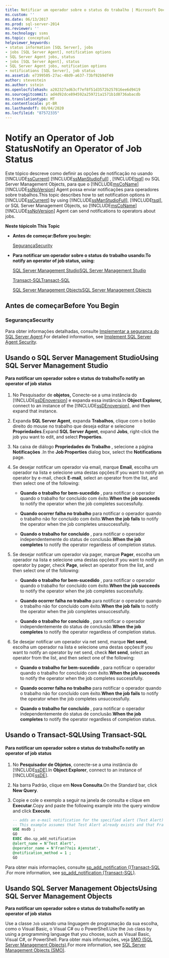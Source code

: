 ```yaml
---
title: Notificar um operador sobre o status do trabalho | Microsoft Docs
ms.custom: ''
ms.date: 06/13/2017
ms.prod: sql-server-2014
ms.reviewer: ''
ms.technology: ssms
ms.topic: conceptual
helpviewer_keywords:
- status information [SQL Server], jobs
- jobs [SQL Server Agent], notification options
- SQL Server Agent jobs, status
- jobs [SQL Server Agent], status
- SQL Server Agent jobs, notification options
- notifications [SQL Server], job status
ms.assetid: e7399505-27ac-48d9-a637-73bf92b9df49
author: stevestein
ms.author: sstein
ms.openlocfilehash: a202327ad63cf7ef8f51d3572b257816ee6d9419
ms.sourcegitcommit: ad4d92dce894592a259721a1571b1d8736abacdb
ms.translationtype: MT
ms.contentlocale: pt-BR
ms.lasthandoff: 08/04/2020
ms.locfileid: "87572335"
---
```

# <a name="notify-an-operator-of-job-status"></a><span data-ttu-id="ffed2-102">Notify an Operator of Job Status</span><span class="sxs-lookup"><span data-stu-id="ffed2-102">Notify an Operator of Job Status</span></span>
  <span data-ttu-id="ffed2-103">Este tópico descreve como definir as opções de notificação no usando [!INCLUDE[ssCurrent](../../includes/sscurrent-md.md)] [!INCLUDE[ssManStudioFull](../../includes/ssmanstudiofull-md.md)] , [!INCLUDE[tsql](../../includes/tsql-md.md)] ou SQL Server Management Objects, para que o [!INCLUDE[msCoName](../../includes/msconame-md.md)] [!INCLUDE[ssNoVersion](../../includes/ssnoversion-md.md)] Agent possa enviar notificações para operadores sobre trabalhos.</span><span class="sxs-lookup"><span data-stu-id="ffed2-103">This topic describes how to set notification options in [!INCLUDE[ssCurrent](../../includes/sscurrent-md.md)] by using [!INCLUDE[ssManStudioFull](../../includes/ssmanstudiofull-md.md)], [!INCLUDE[tsql](../../includes/tsql-md.md)], or SQL Server Management Objects, so [!INCLUDE[msCoName](../../includes/msconame-md.md)] [!INCLUDE[ssNoVersion](../../includes/ssnoversion-md.md)] Agent can send notifications to operators about jobs.</span></span>  
  
 <span data-ttu-id="ffed2-104">**Neste tópico**</span><span class="sxs-lookup"><span data-stu-id="ffed2-104">**In This Topic**</span></span>  
  
-   <span data-ttu-id="ffed2-105">**Antes de começar:**</span><span class="sxs-lookup"><span data-stu-id="ffed2-105">**Before you begin:**</span></span>  
  
     [<span data-ttu-id="ffed2-106">Segurança</span><span class="sxs-lookup"><span data-stu-id="ffed2-106">Security</span></span>](#Security)  
  
-   <span data-ttu-id="ffed2-107">**Para notificar um operador sobre o status do trabalho usando:**</span><span class="sxs-lookup"><span data-stu-id="ffed2-107">**To notify an operator of job status, using:**</span></span>  
  
     [<span data-ttu-id="ffed2-108">SQL Server Management Studio</span><span class="sxs-lookup"><span data-stu-id="ffed2-108">SQL Server Management Studio</span></span>](#SSMS)  
  
     [<span data-ttu-id="ffed2-109">Transact-SQL</span><span class="sxs-lookup"><span data-stu-id="ffed2-109">Transact-SQL</span></span>](#TSQL)  
  
     [<span data-ttu-id="ffed2-110">SQL Server Management Objects</span><span class="sxs-lookup"><span data-stu-id="ffed2-110">SQL Server Management Objects</span></span>](#SMO)  
  
##  <a name="before-you-begin"></a><a name="BeforeYouBegin"></a> <span data-ttu-id="ffed2-111">Antes de começar</span><span class="sxs-lookup"><span data-stu-id="ffed2-111">Before You Begin</span></span>  
  
###  <a name="security"></a><a name="Security"></a> <span data-ttu-id="ffed2-112">Segurança</span><span class="sxs-lookup"><span data-stu-id="ffed2-112">Security</span></span>  
 <span data-ttu-id="ffed2-113">Para obter informações detalhadas, consulte [Implementar a segurança do SQL Server Agent](implement-sql-server-agent-security.md).</span><span class="sxs-lookup"><span data-stu-id="ffed2-113">For detailed information, see [Implement SQL Server Agent Security](implement-sql-server-agent-security.md).</span></span>  
  
##  <a name="using-sql-server-management-studio"></a><a name="SSMS"></a> <span data-ttu-id="ffed2-114">Usando o SQL Server Management Studio</span><span class="sxs-lookup"><span data-stu-id="ffed2-114">Using SQL Server Management Studio</span></span>  
  
#### <a name="to-notify-an-operator-of-job-status"></a><span data-ttu-id="ffed2-115">Para notificar um operador sobre o status do trabalho</span><span class="sxs-lookup"><span data-stu-id="ffed2-115">To notify an operator of job status</span></span>  
  
1.  <span data-ttu-id="ffed2-116">No Pesquisador de **objetos,** Conecte-se a uma instância do [!INCLUDE[ssDEnoversion](../../includes/ssdenoversion-md.md)] e expanda essa instância.</span><span class="sxs-lookup"><span data-stu-id="ffed2-116">In **Object Explorer,** connect to an instance of the [!INCLUDE[ssDEnoversion](../../includes/ssdenoversion-md.md)], and then expand that instance.</span></span>  
  
2.  <span data-ttu-id="ffed2-117">Expanda **SQL Server Agent**, expanda **Trabalhos**, clique com o botão direito do mouse no trabalho que deseja editar e selecione **Propriedades**.</span><span class="sxs-lookup"><span data-stu-id="ffed2-117">Expand **SQL Server Agent**, expand **Jobs**, right-click the job you want to edit, and select **Properties**.</span></span>  
  
3.  <span data-ttu-id="ffed2-118">Na caixa de diálogo **Propriedades do Trabalho** , selecione a página **Notificações** .</span><span class="sxs-lookup"><span data-stu-id="ffed2-118">In the **Job Properties** dialog box, select the **Notifications** page.</span></span>  
  
4.  <span data-ttu-id="ffed2-119">Se desejar notificar um operador via email, marque **Email**, escolha um operador na lista e selecione uma destas opções:</span><span class="sxs-lookup"><span data-stu-id="ffed2-119">If you want to notify an operator by e-mail, check **E-mail**, select an operator from the list, and then select one of the following:</span></span>  
  
    -   <span data-ttu-id="ffed2-120">**Quando o trabalho for bem-sucedido** , para notificar o operador quando o trabalho for concluído com êxito.</span><span class="sxs-lookup"><span data-stu-id="ffed2-120">**When the job succeeds** to notify the operator when the job completes successfully.</span></span>  
  
    -   <span data-ttu-id="ffed2-121">**Quando ocorrer falha no trabalho** para notificar o operador quando o trabalho não for concluído com êxito.</span><span class="sxs-lookup"><span data-stu-id="ffed2-121">**When the job fails** to notify the operator when the job completes unsuccessfully.</span></span>  
  
    -   <span data-ttu-id="ffed2-122">**Quando o trabalho for concluído** , para notificar o operador independentemente do status de conclusão.</span><span class="sxs-lookup"><span data-stu-id="ffed2-122">**When the job completes** to notify the operator regardless of completion status.</span></span>  
  
5.  <span data-ttu-id="ffed2-123">Se desejar notificar um operador via pager, marque **Pager**, escolha um operador na lista e selecione uma destas opções:</span><span class="sxs-lookup"><span data-stu-id="ffed2-123">If you want to notify an operator by pager, check **Page**, select an operator from the list, and then select one of the following:</span></span>  
  
    -   <span data-ttu-id="ffed2-124">**Quando o trabalho for bem-sucedido** , para notificar o operador quando o trabalho for concluído com êxito.</span><span class="sxs-lookup"><span data-stu-id="ffed2-124">**When the job succeeds** to notify the operator when the job completes successfully.</span></span>  
  
    -   <span data-ttu-id="ffed2-125">**Quando ocorrer falha no trabalho** para notificar o operador quando o trabalho não for concluído com êxito.</span><span class="sxs-lookup"><span data-stu-id="ffed2-125">**When the job fails** to notify the operator when the job completes unsuccessfully.</span></span>  
  
    -   <span data-ttu-id="ffed2-126">**Quando o trabalho for concluído** , para notificar o operador independentemente do status de conclusão.</span><span class="sxs-lookup"><span data-stu-id="ffed2-126">**When the job completes** to notify the operator regardless of completion status.</span></span>  
  
6.  <span data-ttu-id="ffed2-127">Se desejar notificar um operador via net send, marque **Net send**, escolha um operador na lista e selecione uma destas opções:</span><span class="sxs-lookup"><span data-stu-id="ffed2-127">If you want to notify an operator by net send, check **Net send**, select an operator from the list, and then select one of the following:</span></span>  
  
    -   <span data-ttu-id="ffed2-128">**Quando o trabalho for bem-sucedido** , para notificar o operador quando o trabalho for concluído com êxito.</span><span class="sxs-lookup"><span data-stu-id="ffed2-128">**When the job succeeds** to notify the operator when the job completes successfully.</span></span>  
  
    -   <span data-ttu-id="ffed2-129">**Quando ocorrer falha no trabalho** para notificar o operador quando o trabalho não for concluído com êxito.</span><span class="sxs-lookup"><span data-stu-id="ffed2-129">**When the job fails** to notify the operator when the job completes unsuccessfully.</span></span>  
  
    -   <span data-ttu-id="ffed2-130">**Quando o trabalho for concluído** , para notificar o operador independentemente do status de conclusão.</span><span class="sxs-lookup"><span data-stu-id="ffed2-130">**When the job completes** to notify the operator regardless of completion status.</span></span>  
  
##  <a name="using-transact-sql"></a><a name="TSQL"></a> <span data-ttu-id="ffed2-131">Usando o Transact-SQL</span><span class="sxs-lookup"><span data-stu-id="ffed2-131">Using Transact-SQL</span></span>  
  
#### <a name="to-notify-an-operator-of-job-status"></a><span data-ttu-id="ffed2-132">Para notificar um operador sobre o status do trabalho</span><span class="sxs-lookup"><span data-stu-id="ffed2-132">To notify an operator of job status</span></span>  
  
1.  <span data-ttu-id="ffed2-133">No **Pesquisador de Objetos**, conecte-se a uma instância do [!INCLUDE[ssDE](../../includes/ssde-md.md)].</span><span class="sxs-lookup"><span data-stu-id="ffed2-133">In **Object Explorer**, connect to an instance of [!INCLUDE[ssDE](../../includes/ssde-md.md)].</span></span>  
  
2.  <span data-ttu-id="ffed2-134">Na barra Padrão, clique em **Nova Consulta**.</span><span class="sxs-lookup"><span data-stu-id="ffed2-134">On the Standard bar, click **New Query**.</span></span>  
  
3.  <span data-ttu-id="ffed2-135">Copie e cole o exemplo a seguir na janela de consulta e clique em **Executar**.</span><span class="sxs-lookup"><span data-stu-id="ffed2-135">Copy and paste the following example into the query window and click **Execute**.</span></span>  
  
    ```sql
    -- adds an e-mail notification for the specified alert (Test Alert).  
    -- This example assumes that Test Alert already exists and that Fran??ois Ajenstat is a valid operator name.  
    USE msdb ;  
    GO  
    EXEC dbo.sp_add_notification   
    @alert_name = N'Test Alert',   
    @operator_name = N'Fran??ois Ajenstat',   
    @notification_method = 1 ;  
    GO  
    ```  
  
 <span data-ttu-id="ffed2-136">Para obter mais informações, consulte [sp_add_notification &#40;&#41;Transact-SQL ](/sql/relational-databases/system-stored-procedures/sp-add-notification-transact-sql).</span><span class="sxs-lookup"><span data-stu-id="ffed2-136">For more information, see [sp_add_notification &#40;Transact-SQL&#41;](/sql/relational-databases/system-stored-procedures/sp-add-notification-transact-sql).</span></span>  
  
##  <a name="using-sql-server-management-objects"></a><a name="SMO"></a><span data-ttu-id="ffed2-137">Usando SQL Server Management Objects</span><span class="sxs-lookup"><span data-stu-id="ffed2-137">Using SQL Server Management Objects</span></span>  
 <span data-ttu-id="ffed2-138">**Para notificar um operador sobre o status do trabalho**</span><span class="sxs-lookup"><span data-stu-id="ffed2-138">**To notify an operator of job status**</span></span>  
  
 <span data-ttu-id="ffed2-139">Use a classe `Job` usando uma linguagem de programação da sua escolha, como o Visual Basic, o Visual C# ou o PowerShell.</span><span class="sxs-lookup"><span data-stu-id="ffed2-139">Use the `Job` class by using a programming language that you choose, such as Visual Basic, Visual C#, or PowerShell.</span></span> <span data-ttu-id="ffed2-140">Para obter mais informações, veja [SMO (SQL Server Management Objects)](https://msdn.microsoft.com/library/ms162169.aspx).</span><span class="sxs-lookup"><span data-stu-id="ffed2-140">For more information, see [SQL Server Management Objects (SMO)](https://msdn.microsoft.com/library/ms162169.aspx).</span></span>  
